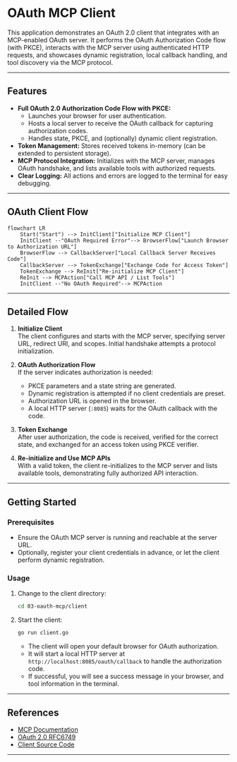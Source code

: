 # OAuth MCP Client

This application demonstrates an OAuth 2.0 client that integrates with an MCP-enabled OAuth server. It performs the OAuth Authorization Code flow (with PKCE), interacts with the MCP server using authenticated HTTP requests, and showcases dynamic registration, local callback handling, and tool discovery via the MCP protocol.

---

## Features

- **Full OAuth 2.0 Authorization Code Flow with PKCE:**
  - Launches your browser for user authentication.
  - Hosts a local server to receive the OAuth callback for capturing authorization codes.
  - Handles state, PKCE, and (optionally) dynamic client registration.
- **Token Management:** Stores received tokens in-memory (can be extended to persistent storage).
- **MCP Protocol Integration:** Initializes with the MCP server, manages OAuth handshake, and lists available tools with authorized requests.
- **Clear Logging:** All actions and errors are logged to the terminal for easy debugging.

---

## OAuth Client Flow

```mermaid
flowchart LR
    Start("Start") --> InitClient["Initialize MCP Client"]
    InitClient --"OAuth Required Error"--> BrowserFlow["Launch Browser to Authorization URL"]
    BrowserFlow --> CallbackServer["Local Callback Server Receives Code"]
    CallbackServer --> TokenExchange["Exchange Code for Access Token"]
    TokenExchange --> ReInit["Re-initialize MCP Client"]
    ReInit --> MCPAction["Call MCP API / List Tools"]
    InitClient --"No OAuth Required"--> MCPAction
```

---

## Detailed Flow

1. **Initialize Client**  
   The client configures and starts with the MCP server, specifying server URL, redirect URI, and scopes. Initial handshake attempts a protocol initialization.

2. **OAuth Authorization Flow**  
   If the server indicates authorization is needed:
   - PKCE parameters and a state string are generated.
   - Dynamic registration is attempted if no client credentials are preset.
   - Authorization URL is opened in the browser.
   - A local HTTP server (`:8085`) waits for the OAuth callback with the code.

3. **Token Exchange**  
   After user authorization, the code is received, verified for the correct state, and exchanged for an access token using PKCE verifier.

4. **Re-initialize and Use MCP APIs**  
   With a valid token, the client re-initializes to the MCP server and lists available tools, demonstrating fully authorized API interaction.

---

## Getting Started

### Prerequisites

- Ensure the OAuth MCP server is running and reachable at the server URL.
- Optionally, register your client credentials in advance, or let the client perform dynamic registration.

### Usage

1. Change to the client directory:

    ```bash
    cd 03-oauth-mcp/client
    ```

2. Start the client:

    ```bash
    go run client.go
    ```

    - The client will open your default browser for OAuth authorization.
    - It will start a local HTTP server at `http://localhost:8085/oauth/callback` to handle the authorization code.
    - If successful, you will see a success message in your browser, and tool information in the terminal.

---

## References

- [MCP Documentation](https://mark3.ai/docs/mcp/)
- [OAuth 2.0 RFC6749](https://datatracker.ietf.org/doc/html/rfc6749)
- [Client Source Code](client.go)

---
